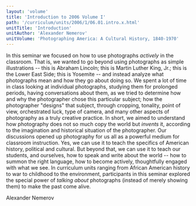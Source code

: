```yaml
---
layout: 'volume'
title: 'Introduction to 2006 Volume I'
path: '/curriculum/units/2006/1/06.01.intro.x.html'
unitTitle: 'Introduction'
unitAuthor: 'Alexander Nemerov'
unitVolume: 'Photographing America: A Cultural History, 1840-1970'
---
```


<body>
<p>
  In this seminar we focused on how to use photographs
  <i>
   actively
  </i>
  in the classroom. That is, we wanted to go beyond using photographs as simple illustrations -- this is Abraham Lincoln; this is Martin Luther King, Jr.; this is the Lower East Side; this is Yosemite -- and instead analyze what photographs mean and how they go about doing so. We spent a lot of time in class looking at individual photographs, studying them for prolonged periods, having conversations about them, as we tried to determine how and why the photographer chose this particular subject; how the photographer "designs" that subject, through cropping, tonality, point of view, orchestrated luck, type of camera, and many other aspects of photography as a truly creative practice. In short, we aimed to understand how photography does not so much copy the world but
  <i>
   invents
  </i>
  it, according to the imagination and historical situation of the photographer. Our discussions opened up photography for us all as a powerful medium for classroom instruction. Yes, we can use it to teach the specifics of American history, political and cultural. But beyond that, we can use it to teach our students, and ourselves, how to speak and write about the world -- how to summon the right language, how to become actively, thoughtfully engaged with what we see. In curriculum units ranging from African American history to war to childhood to the environment, participants in this seminar explored the special power of
  <i>
   talking about
  </i>
  photographs (instead of merely showing them) to make the past come alive.
 </p>
<p>
  Alexander Nemerov
 </p>

</body>
